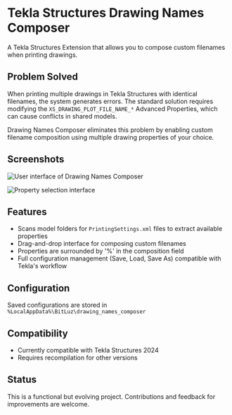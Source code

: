 # Tekla Structures Drawing Names Composer

A Tekla Structures Extension that allows you to compose custom filenames when printing drawings.

## Problem Solved
When printing multiple drawings in Tekla Structures with identical filenames, the system generates errors. The standard solution requires modifying the `XS_DRAWING_PLOT_FILE_NAME_*` Advanced Properties, which can cause conflicts in shared models.

Drawing Names Composer eliminates this problem by enabling custom filename composition using multiple drawing properties of your choice.

## Screenshots
![User interface of Drawing Names Composer](https://github.com/user-attachments/assets/7f598dce-6748-49aa-a303-4c7f5e1473c0)

![Property selection interface](https://github.com/user-attachments/assets/c489dc76-eb72-4ec2-9deb-0393ba8218f4)

## Features
- Scans model folders for `PrintingSettings.xml` files to extract available properties
- Drag-and-drop interface for composing custom filenames
- Properties are surrounded by '%' in the composition field
- Full configuration management (Save, Load, Save As) compatible with Tekla's workflow

## Configuration
Saved configurations are stored in `%LocalAppData%\BitLuz\drawing_names_composer`

## Compatibility
- Currently compatible with Tekla Structures 2024
- Requires recompilation for other versions

## Status
This is a functional but evolving project. Contributions and feedback for improvements are welcome.
